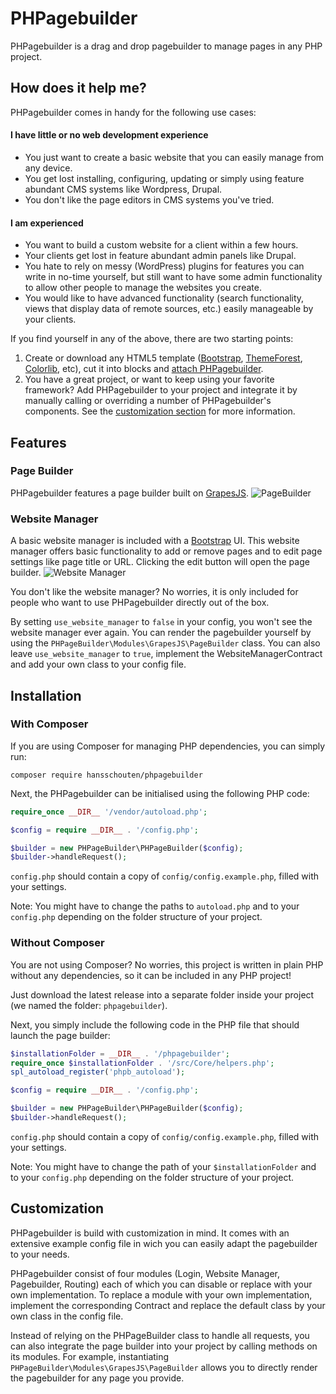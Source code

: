 
# PHPagebuilder
PHPagebuilder is a drag and drop pagebuilder to manage pages in any PHP project.

## How does it help me?
PHPagebuilder comes in handy for the following use cases:

#### I have little or no web development experience
- You just want to create a basic website that you can easily manage from any device.
- You get lost installing, configuring, updating or simply using feature abundant CMS systems like Wordpress, Drupal.
- You don't like the page editors in CMS systems you've tried.

#### I am experienced
- You want to build a custom website for a client within a few hours.
- Your clients get lost in feature abundant admin panels like Drupal.
- You hate to rely on messy (WordPress) plugins for features you can write in no-time yourself, but still want to have some admin functionality to allow other people to manage the websites you create.
- You would like to have advanced functionality (search functionality, views that display data of remote sources, etc.) easily manageable by your clients.

If you find yourself in any of the above, there are two starting points:
1. Create or download any HTML5 template ([Bootstrap](https://themes.getbootstrap.com/), [ThemeForest](https://themeforest.net/popular_item/by_category?category=site-templates), [Colorlib](https://colorlib.com/wp/templates/), etc), cut it into blocks and [attach PHPagebuilder](#installation).
2. You have a great project, or want to keep using your favorite framework? Add PHPagebuilder to your project and integrate it by manually calling or overriding a number of PHPagebuilder's components. See the [customization section](#customization) for more information.

## Features

### Page Builder
PHPagebuilder features a page builder built on [GrapesJS](https://grapesjs.com/).
![PageBuilder](https://user-images.githubusercontent.com/5946444/67138504-723fea00-f244-11e9-84ca-f211d7ed294b.png)

### Website Manager
A basic website manager is included with a [Bootstrap](https://getbootstrap.com/) UI. This website manager offers basic functionality to add or remove pages and to edit page settings like page title or URL. Clicking the edit button will open the page builder.
![Website Manager](https://user-images.githubusercontent.com/5946444/67484882-4029f000-f669-11e9-9a1f-8a0e1c53e308.jpg)

You don't like the website manager? No worries, it is only included for people who want to use PHPagebuilder directly out of the box.

By setting `use_website_manager` to `false` in your config, you won't see the website manager ever again. You can render the pagebuilder yourself by using the `PHPageBuilder\Modules\GrapesJS\PageBuilder` class. You can also leave `use_website_manager` to `true`, implement the WebsiteManagerContract and add your own class to your config file.

## Installation

### With Composer
If you are using Composer for managing PHP dependencies, you can simply run:
```
composer require hansschouten/phpagebuilder
```

Next, the PHPagebuilder can be initialised using the following PHP code:
```PHP
require_once __DIR__ '/vendor/autoload.php';

$config = require __DIR__ . '/config.php';

$builder = new PHPageBuilder\PHPageBuilder($config);
$builder->handleRequest();
```

`config.php` should contain a copy of `config/config.example.php`, filled with your settings.

Note: You might have to change the paths to `autoload.php` and to your `config.php` depending on the folder structure of your project.

### Without Composer
You are not using Composer? No worries, this project is written in plain PHP without any dependencies, so it can be included in any PHP project!

Just download the latest release into a separate folder inside your project (we named the folder: `phpagebuilder`).

Next, you simply include the following code in the PHP file that should launch the page builder:

```PHP
$installationFolder = __DIR__ . '/phpagebuilder';
require_once $installationFolder . '/src/Core/helpers.php';
spl_autoload_register('phpb_autoload');

$config = require __DIR__ . '/config.php';

$builder = new PHPageBuilder\PHPageBuilder($config);
$builder->handleRequest();
```

`config.php` should contain a copy of `config/config.example.php`, filled with your settings.

Note: You might have to change the path of your `$installationFolder` and to your `config.php` depending on the folder structure of your project.

## Customization

PHPagebuilder is build with customization in mind. It comes with an extensive example config file in wich you can easily adapt the pagebuilder to your needs.

PHPagebuilder consist of four modules (Login, Website Manager, Pagebuilder, Routing) each of which you can disable or replace with your own implementation. To replace a module with your own implementation, implement the corresponding Contract and replace the default class by your own class in the config file.

Instead of relying on the PHPageBuilder class to handle all requests, you can also integrate the page builder into your project by calling methods on its modules. For example, instantiating `PHPageBuilder\Modules\GrapesJS\PageBuilder` allows you to directly render the pagebuilder for any page you provide.
